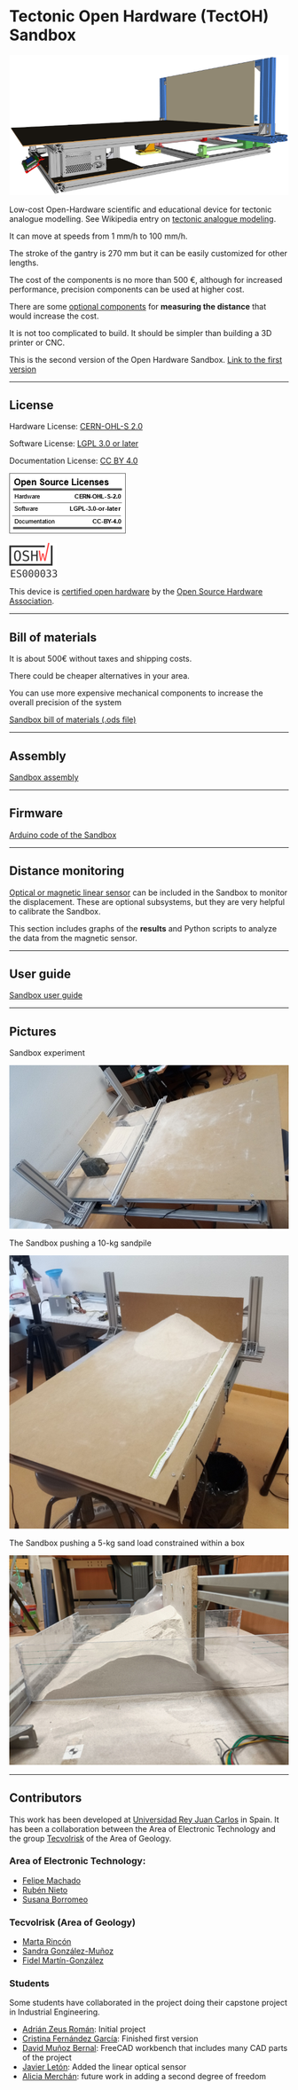 # Tectonic Open Hardware (TectOH) Sandbox


![Sandbox CAD image](./imgs/cad_lateral_view_sm.png)

Low-cost Open-Hardware scientific and educational device for tectonic analogue modelling. See Wikipedia entry on [tectonic analogue modeling](https://en.wikipedia.org/wiki/Analogue_modelling_%28geology%29).

It can move at speeds from 1 mm/h to 100 mm/h.

The stroke of the gantry is 270 mm but it can be easily customized for other lengths.

The cost of the components is no more than 500 €, although for increased performance, precision components can be used at higher cost.

There are some [optional components](#distance-monitoring) for **measuring the distance** that would increase the cost.

It is not too complicated to build. It should be simpler than building a 3D printer or CNC.


This is the second version of the Open Hardware Sandbox. [Link to the first version](https://github.com/URJCMakerGroup/TFG-Cristina-Fernandez)

----

## License

Hardware License: [CERN-OHL-S 2.0](cern_ohl_s_v2.txt)

Software License: [LGPL 3.0 or later](License.md)

Documentation License: [CC BY 4.0](https://creativecommons.org/licenses/by/4.0/)

![license summary](imgs/oshw_lic.png)

![ES000033](imgs/oshwa_es000033.png)

This device is [certified open hardware](https://certification.oshwa.org/es000033.html) by the [Open Source Hardware Association](https://www.oshwa.org/).

----

## Bill of materials

It is about 500€ without taxes and shipping costs.

There could be cheaper alternatives in your area.

You can use more expensive mechanical components to increase the overall precision of the system

[Sandbox bill of materials (.ods file)](tectoh_bom.ods)

----

## Assembly

[Sandbox assembly](./assembly/.)

----

## Firmware

[Arduino code of the Sandbox](./firmware/.)

----

## Distance monitoring

[Optical or magnetic linear sensor](./optional/.) can be included in the Sandbox to monitor the displacement.
These are optional subsystems, but they are very helpful to calibrate the Sandbox.

This section includes graphs of the **results** and Python scripts to analyze the data from the magnetic sensor.


----

## User guide

[Sandbox user guide](./userguide/.)

----

## Pictures

Sandbox experiment

![Experiment](./imgs/foto_box.jpg)


The Sandbox pushing a 10-kg sandpile

![Picture 10-kg sandpile](./imgs/foto_sandpile.jpg)

The Sandbox pushing a 5-kg sand load constrained within a box

![Picture 5-kg box](./imgs/foto_5kg_box.jpg)

----

## Contributors

This work has been developed at [Universidad Rey Juan Carlos](https://www.urjc.es/) in Spain. It has been a collaboration between the Area of Electronic Technology and the group [Tecvolrisk](https://tecvolrisk.wixsite.com/website) of the Area of Geology.

### Area of Electronic Technology:

- [Felipe Machado](https://github.com/felipe-m/)
- [Rubén Nieto](https://gestion2.urjc.es/pdi/ver/ruben.nieto)
- [Susana Borromeo](https://gestion2.urjc.es/pdi/ver/susana.borromeo)

### Tecvolrisk (Area of Geology)

- [Marta Rincón](https://gestion2.urjc.es/pdi/ver/marta.rincon)
- [Sandra González-Muñoz](https://tecvolrisk.wixsite.com/website/sandra-gonz%C3%A1lez-mu%C3%B1oz)
- [Fidel Martín-González](https://gestion2.urjc.es/pdi/ver/fidel.martin)

### Students

Some students have collaborated in the project doing their capstone project in Industrial Engineering.

- [Adrián Zeus Román](https://github.com/zeus97roman/tfg): Initial project
- [Cristina Fernández García](https://github.com/cfg97/TFG-Cristina-Fernandez): Finished first version
- [David Muñoz Bernal](https://github.com/davidmubernal/MakerWorkbench): FreeCAD workbench that includes many CAD parts of the project 
- [Javier Letón](https://github.com/jleton10/TFG_Javier_Leton): Added the linear optical sensor
- [Alicia Merchán](https://github.com/AliciaMH/TFGAliciaMerchan): future work in adding a second degree of freedom





